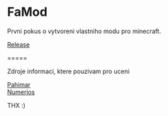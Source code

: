 FaMod
=====

Prvni pokus o vytvoreni vlastniho modu pro minecraft.


<a href="https://github.com/falco81/FaMod/tree/master/Releases">Release</a>



=====



Zdroje informaci, ktere pouzivam pro uceni

<a href="https://github.com/pahimar">Pahimar</a>
<br>
<a href="https://github.com/Numerios">Numerios</a>


THX :)
